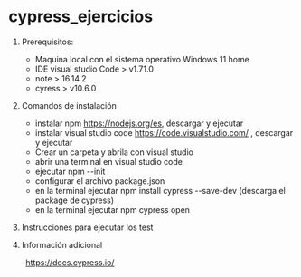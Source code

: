 # cypress_ejercicios
1. Prerequisitos:

	- Maquina local con el sistema operativo Windows 11 home
	- IDE visual studio Code > v1.71.0
	- note > 16.14.2
	- cyress > v10.6.0


2. Comandos de instalación


	- instalar npm https://nodejs.org/es, descargar y ejecutar 
	- instalar visual studio code  https://code.visualstudio.com/ , descargar y ejecutar
	- Crear un carpeta y abrila con visual studio
	- abrir una terminal en visual studio code
	- ejecutar npm --init
	- configurar el archivo package.json
	- en la terminal ejecutar npm install cypress --save-dev (descarga el package de cypress)
	- en la terminal ejecutar npm cypress open
	

3. Instrucciones para ejecutar los test



4. Información adicional

	-https://docs.cypress.io/


